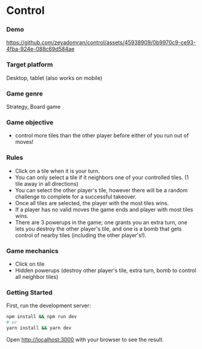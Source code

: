 # Control

### Demo 


https://github.com/zeyadomran/control/assets/45938909/0b9970c9-ce93-4fba-924e-088c69d584ae


### Target platform
Desktop, tablet (also works on mobile)

### Game genre
Strategy, Board game

### Game objective
- control more tiles than the other player before either of you run out of moves!

### Rules
- Click on a tile when it is your turn. 
- You can only select a tile if it neighbors one of your controlled tiles. (1 tile away in all directions) 
- You can select the other player's tile, however there will be a random challenge to complete for a successful takeover. 
- Once all tiles are selected, the player with the most tiles wins. 
- If a player has no valid moves the game ends and player with most tiles wins.
- There are 3 powerups in the game; one grants you an extra turn, one lets you destroy the other player's tile, and one is a bomb that gets control of nearby tiles (including the other player's!).

### Game mechanics
- Click on tile
- Hidden powerups (destroy other player's tile, extra turn, bomb to control all neighbor tiles)

### Getting Started

First, run the development server:

```bash
npm install && npm run dev
# or
yarn install && yarn dev
```

Open [http://localhost:3000](http://localhost:3000) with your browser to see the result.
